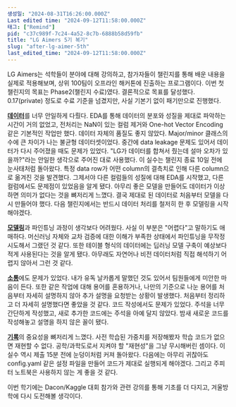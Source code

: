```yaml
---
생성일: "2024-08-31T16:26:00.000Z"
Last edited time: "2024-09-12T11:58:00.000Z"
태그: ["Remind"]
pid: "c37c989f-7c24-4a52-8c7b-6888b58d59fb"
title: "LG Aimers 5기 복기"
slug: "after-lg-aimer-5th"
last_edited_time: "2024-09-12T11:58:00.000Z"
---
```


LG Aimers는 석학들이 분야에 대해 강의하고, 참가자들이 챌린지를 통해 배운 내용을 실제로 적용해보며, 상위 100팀이 오프라인 해커톤에 진출하는 프로그램이다. 이번 첫 챌린지의 목표는 Phase2(챌린지 수료)였다. 결론적으로 목표를 달성했다. 0.17(private) 정도로 수료 기준을 넘겼지만, 사실 기본기 없이 패기만으로 진행했다.


<u>**데이터**</u>를 너무 안일하게 다뤘다. EDA를 통해 데이터의 분포와 성질을 제대로 파악하는 시간이 거의 없었고, 전처리는 NaN이 있는 컬럼 제거와 One-hot Vector Encoding 같은 기본적인 작업만 했다. 데이터 자체의 품질도 좋지 않았다. Major/minor 클래스의 수에 큰 차이가 나는 불균형 데이터셋이었다. 중간에 data leakage 문제도 있어서 데이터가 다시 주어졌을 때도 문제가 있었다. "LG가 데이터를 합쳐서 줬는데 설마 오차가 있을까?"라는 안일한 생각으로 주어진 대로 사용했다. 이 실수는 챌린지 종료 10일 전에 눈사태처럼 돌아왔다. 특정 data row가 어떤 column의 결측치로 인해 다른 column으로 옮겨진 것을 발견했다. 그제서야 다른 컬럼들의 성질에 대해 EDA를 시작했고, 다른 컬럼에서도 문제점이 있었음을 알게 됐다. 아무리 좋은 모델을 만들어도 데이터가 이상하면 의미가 없다는 것을 뼈저리게 느꼈다. 결국 제대로 된 데이터로 처음부터 모델을 다시 만들어야 했다. 다음 챌린지에서는 반드시 데이터 처리를 철저히 한 후 모델링을 시작해야겠다.


<u>**모델링**</u>과 파인튜닝 과정이 생각보다 어려웠다. 사실 이 부분은 "어렵다"고 말하기도 애매하다. 머신러닝 자체와 교차 검증에 대한 이해가 부족한 상태에서 파인튜닝을 무작정 시도해서 그랬던 것 같다. 또한 테이블 형식의 데이터에는 딥러닝 모델 구축이 예상보다 적게 사용된다는 것을 알게 됐다. 아무래도 자연어나 비전 데이터처럼 직접 해석하기 어렵지 않아서 그런 것 같다.


<u>**소통**</u>에도 문제가 있었다. 내가 유독 날카롭게 말했던 것도 있어서 팀원들에게 미안한 마음이 든다. 또한 같은 작업에 대해 용어를 혼용하거나, 나만의 기준으로 나눈 용어를 처음부터 자세히 설명하지 않아 추가 설명을 요청받는 상황이 발생했다. 처음부터 정리하고 더 자세히 설명했다면 좋았을 것 같다. 코드 작성에서도 문제가 있었다. 주석을 너무 간단하게 작성했고, 새로 추가한 코드에는 주석을 아예 달지 않았다. 밤새 새로운 코드를 작성해놓고 설명을 하지 않은 꼴이 됐다.


<u>**기록**</u>의 중요성을 뼈저리게 느꼈다. 사전 학습된 가중치를 저장해봤자 학습 코드가 없으면 재현할 수 없다. 공학/과학도로서 지켜야 할 "재현성"을 그냥 무시해버린 셈이다. 이 실수 역시 제출 15분 전에 눈덩이처럼 커져 돌아왔다. 다음에는 아무리 귀찮아도 config.yaml 같은 설정 파일을 만들어 코드가 제대로 실행되게 해야겠다. 그리고 주피터 노트북은 사용하지 않는 게 좋을 것 같다.


이번 학기에는 Dacon/Kaggle 대회 참가와 관련 강의를 통해 기초를 더 다지고, 겨울방학에 다시 도전해볼 생각이다.


